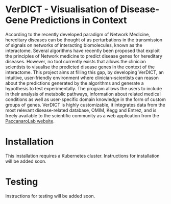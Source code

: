 # VerDICT - Visualisation of Disease-Gene Predictions in Context

According to the recently developed paradigm of Network Medicine, hereditary diseases can be thought of as perturbations in the transmission of signals on networks of interacting biomolecules, known as the interactome. Several algorithms have recently been proposed that exploit the principles of Network medicine to predict disease genes for hereditary diseases. However, no tool currently exists that allows the clinician scientists to visualise the predicted disease genes in the context of the interactome.  This project aims at filling this gap, by developing VerDICT, an intuitive, user-friendly environment where clinician-scientists can reason about the predictions generated by the algorithms and generate a hypothesis to test experimentally. The program allows the users to include in their analysis of metabolic pathways, information about related medical conditions as well as user-specific domain knowledge in the form of custom groups of genes. VerDICT is highly customizable, it integrates data from the most relevant disease-related database, OMIM, Kegg and Entrez, and is freely available to the scientific community as a web application from the [PaccanaroLab website](https://www.paccanarolab.org/VerDICT).

# Installation
This installation requires a Kubernetes cluster. Instructions for installation will be added soon.

# Testing
Instructions for testing will be added soon.
